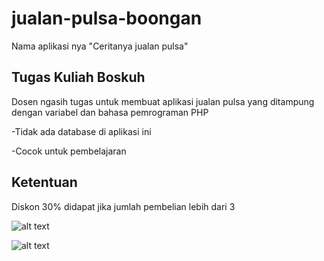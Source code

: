 # jualan-pulsa-boongan
Nama aplikasi nya "Ceritanya jualan pulsa"

## Tugas Kuliah Boskuh
Dosen ngasih tugas untuk membuat aplikasi jualan pulsa yang ditampung dengan variabel dan bahasa pemrograman PHP

-Tidak ada database di aplikasi ini

-Cocok untuk pembelajaran

## Ketentuan

Diskon 30%  didapat jika jumlah pembelian lebih dari 3


![alt text](https://raw.githubusercontent.com/firmnardians/jualan-pulsa-boongan/master/1.png)

![alt text](https://raw.githubusercontent.com/firmnardians/jualan-pulsa-boongan/master/sc.png)




